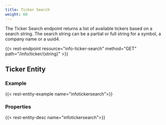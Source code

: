 ```yaml
---
title: Ticker Search
weight: 60
---
```


The Ticker Search endpoint returns a list of available tickers based on a search string.
The search string can be a partial or full string for a symbol, a company name or a uuid4.

{{< rest-endpoint resource="info-ticker-search" method="GET" path="/info/ticker/{string}" >}}

## Ticker Entity

### Example
{{< rest-entity-example name="infotickersearch">}}

### Properties
{{< rest-entity-desc name="infotickersearch">}}

